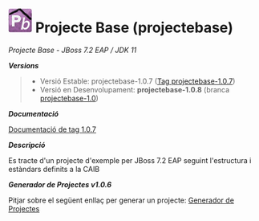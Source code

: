 # ![Logo](https://github.com/GovernIB/maven/raw/binaris/projectebase/icon.png) Projecte Base (projectebase)
*Projecte Base - JBoss 7.2 EAP / JDK 11*


***Versions***

> - Versió Estable: projectebase-1.0.7 ([Tag projectebase-1.0.7](https://github.com/GovernIB/projectebase/tree/projectebase-1.0.7))<br/>
> - Versió en Desenvolupament: __projectebase-1.0.8__ (branca [projectebase-1.0](../../tree/projectebase-1.0))


***Documentació***

[Documentació de tag 1.0.7](../../tree/projectebase-1.0.7/README.md#documentaci%C3%B3)


***Descripció***

Es tracte d'un projecte d'exemple per JBoss 7.2 EAP seguint l'estructura i estàndars definits a la CAIB

***Generador de Projectes v1.0.6***

Pitjar sobre el següent enllaç per generar un projecte: [Generador de Projectes](http://htmlpreview.github.io/?https://github.com/GovernIB/projectebase/blob/projectebase-1.0.7/generadordecomanda.html)

